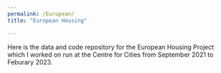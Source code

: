 ```yaml
---
permalink: /European/
title: "European Housing"

---
```


Here is the data and code repository for the European Housing Project which I worked on run at the Centre for Cities
from September 2021 to Feburary 2023.


